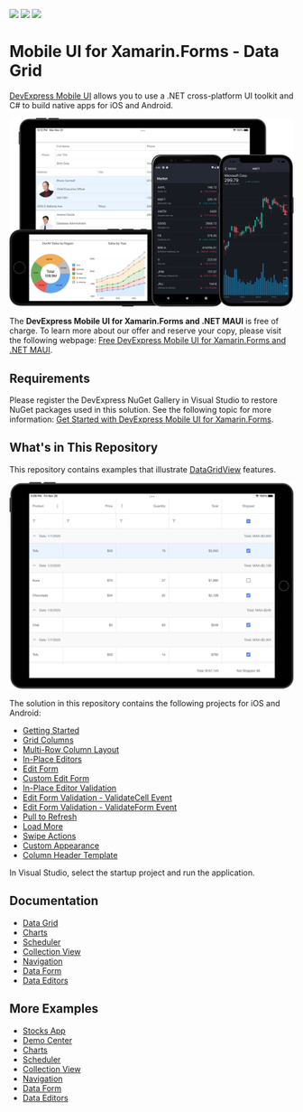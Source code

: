 <!-- default badges list -->
![](https://img.shields.io/endpoint?url=https://codecentral.devexpress.com/api/v1/VersionRange/315566118/21.1.3%2B)
[![](https://img.shields.io/badge/Open_in_DevExpress_Support_Center-FF7200?style=flat-square&logo=DevExpress&logoColor=white)](https://supportcenter.devexpress.com/ticket/details/T1049232)
[![](https://img.shields.io/badge/📖_How_to_use_DevExpress_Examples-e9f6fc?style=flat-square)](https://docs.devexpress.com/GeneralInformation/403183)
<!-- default badges end -->

# Mobile UI for Xamarin.Forms - Data Grid

[DevExpress Mobile UI](https://www.devexpress.com/xamarin/) allows you to use a .NET cross-platform UI toolkit and C# to build native apps for iOS and Android.

![DevExpress Mobile UI for Xamarin.Forms](./Images/xamarin.png)

The **DevExpress Mobile UI for Xamarin.Forms and .NET MAUI** is free of charge. To learn more about our offer and reserve your copy, please visit the following webpage: [Free DevExpress Mobile UI for Xamarin.Forms and .NET MAUI](https://www.devexpress.com/xamarin-free).

## Requirements

Please register the DevExpress NuGet Gallery in Visual Studio to restore NuGet packages used in this solution. See the following topic for more information: [Get Started with DevExpress Mobile UI for Xamarin.Forms](https://docs.devexpress.com/MobileControls/403540/xamarin-forms/get-started).

## What's in This Repository

This repository contains examples that illustrate [DataGridView](https://docs.devexpress.com/MobileControls/DevExpress.XamarinForms.DataGrid.DataGridView) features.

![DevExpress Data Grid for Xamarin.Forms](./Images/grid.png)

The solution in this repository contains the following projects for iOS and Android:

- [Getting Started](./CS/GettingStarted)  
- [Grid Columns](./CS/Columns)
- [Multi-Row Column Layout](./CS/AdvancedColumnLayout)
- [In-Place Editors](./CS/InPlaceEditors)
- [Edit Form](./CS/EditForm)
- [Custom Edit Form](./CS/EditFormTemplate)
- [In-Place Editor Validation](./CS/ValidateInPlaceEditors)
- [Edit Form Validation - ValidateCell Event](./CS/ValidateCellEvent)
- [Edit Form Validation - ValidateForm Event](./CS/ValidateFormEvent)
- [Pull to Refresh](./CS/PullToRefresh)
- [Load More](./CS/LoadMore)
- [Swipe Actions](./CS/Swipe)
- [Custom Appearance](./CS/CustomAppearance)
- [Column Header Template](./CS/ColumnHeaderTemplate)

In Visual Studio, select the startup project and run the application.

## Documentation

- [Data Grid](http://docs.devexpress.com/MobileControls/400543/xamarin-forms/data-grid/index)
- [Charts](http://docs.devexpress.com/MobileControls/400422/xamarin-forms/charts/index)
- [Scheduler](http://docs.devexpress.com/MobileControls/400676/xamarin-forms/scheduler/index)
- [Collection View](http://docs.devexpress.com/MobileControls/402074/xamarin-forms/collection-view/index)
- [Navigation](http://docs.devexpress.com/MobileControls/400544/xamarin-forms/navigation-controls/index)
- [Data Form](https://docs.devexpress.com/MobileControls/401732/xamarin-forms/data-form/index)
- [Data Editors](https://docs.devexpress.com/MobileControls/401613/xamarin-forms/editors/index)

## More Examples

* [Stocks App](https://github.com/DevExpress-Examples/xamarin-forms-stocks-app)
* [Demo Center](https://github.com/DevExpress-Examples/xamarin-forms-demo-app)
* [Charts](https://github.com/DevExpress-Examples/xamarin-forms-chart-examples)
* [Scheduler](https://github.com/DevExpress-Examples/xamarin-forms-scheduler-examples)
* [Collection View](https://github.com/DevExpress-Examples/xamarin-forms-collection-view-examples)
* [Navigation](https://github.com/DevExpress-Examples/xamarin-forms-navigation-examples)
* [Data Form](https://github.com/DevExpress-Examples/xamarin-forms-data-form-examples)
* [Data Editors](https://github.com/DevExpress-Examples/xamarin-forms-editors-examples)
